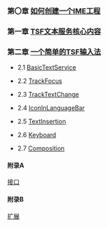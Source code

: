 ### 第〇章 [如何创建一个IME工程](https://github.com/ChineseInputMethod/mumble/blob/main/2023/2/21.md)

### 第一章 [TSF文本服务核心内容](https://github.com/ChineseInputMethod/mumble/blob/main/2023/5/1.md)

### 第二章 [一个简单的TSF输入法](https://github.com/ChineseInputMethod/TSFexample)

- 2.1 [BasicTextService](https://github.com/ChineseInputMethod/TSFexample/tree/master/1BasicTextService)

- 2.2 [TrackFocus](https://github.com/ChineseInputMethod/TSFexample/tree/master/2TrackFocus)

- 2.3 [TrackTextChange](https://github.com/ChineseInputMethod/TSFexample/tree/master/3TrackTextChange)

- 2.4 [IconInLanguageBar](https://github.com/ChineseInputMethod/TSFexample/tree/master/4IconInLanguageBar)

- 2.5 [TextInsertion](https://github.com/ChineseInputMethod/TSFexample/tree/master/5TextInsertion)

- 2.6 [Keyboard](https://github.com/ChineseInputMethod/TSFexample/tree/master/6Keyboard)

- 2.7 [Composition](https://github.com/ChineseInputMethod/TSFexample/tree/master/7Composition)

#### 附录A

[接口](https://github.com/ChineseInputMethod/Interface)

#### 附录B

[扩展](https://github.com/ChineseInputMethod/Extension)